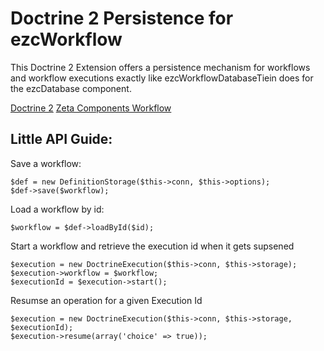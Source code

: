 # Doctrine 2 Persistence for ezcWorkflow

This Doctrine 2 Extension offers a persistence mechanism for workflows and workflow executions exactly like ezcWorkflowDatabaseTiein does for the ezcDatabase component.

[Doctrine 2](http://www.doctrine-project.org)
[Zeta Components Workflow](http://www.ezcomponents.org/docs/api/trunk/introduction_Workflow.html)

## Little API Guide:

Save a workflow:

    $def = new DefinitionStorage($this->conn, $this->options);
    $def->save($workflow);

Load a workflow by id:

    $workflow = $def->loadById($id);

Start a workflow and retrieve the execution id when it gets supsened

    $execution = new DoctrineExecution($this->conn, $this->storage);
    $execution->workflow = $workflow;
    $executionId = $execution->start();

Resumse an operation for a given Execution Id

    $execution = new DoctrineExecution($this->conn, $this->storage, $executionId);
    $execution->resume(array('choice' => true));
